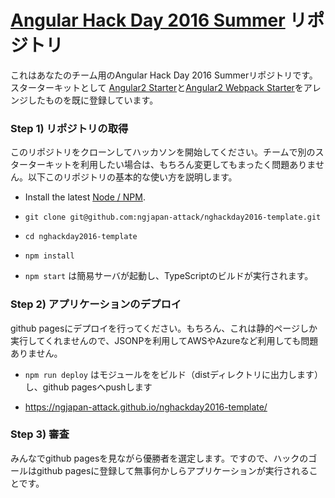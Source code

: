 # [Angular Hack Day 2016 Summer](https://angularjs-jp.doorkeeper.jp/events/46335) リポジトリ

これはあなたのチーム用のAngular Hack Day 2016 Summerリポジトリです。スターターキットとして [Angular2 Starter](https://angular.io/docs/ts/latest/quickstart.html)と[Angular2 Webpack Starter](https://github.com/AngularClass/angular2-webpack-starter)をアレンジしたものを既に登録しています。

### Step 1) リポジトリの取得

このリポジトリをクローンしてハッカソンを開始してください。チームで別のスターターキットを利用したい場合は、もちろん変更してもまったく問題ありません。以下このリポジトリの基本的な使い方を説明します。

* Install the latest [Node / NPM](https://nodejs.org).

* `git clone git@github.com:ngjapan-attack/nghackday2016-template.git`

* `cd nghackday2016-template`

* `npm install`

* `npm start` は簡易サーバが起動し、TypeScriptのビルドが実行されます。

### Step 2) アプリケーションのデプロイ

github pagesにデプロイを行ってください。もちろん、これは静的ページしか実行してくれませんので、JSONPを利用してAWSやAzureなど利用しても問題ありません。

* `npm run deploy` はモジュールををビルド（distディレクトリに出力します）し、github pagesへpushします

* https://ngjapan-attack.github.io/nghackday2016-template/


### Step 3) 審査

みんなでgithub pagesを見ながら優勝者を選定します。ですので、ハックのゴールはgithub pagesに登録して無事何かしらアプリケーションが実行されることです。


